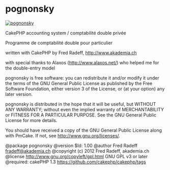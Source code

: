pognonsky
=========
[![pognonsky](http://radeff.red/pics/pognonsky.png)](pognonsky)

CakePHP accounting system / comptabilité double privée

Programme de comptabilité double pour particulier

written with CakePHP by Fred Radeff, http://www.akademia.ch

with special thanks to Alaxos (http://www.alaxos.net/) who helped me for the double-entry model

pognonsky is free software: you can redistribute it and/or modify
it under the terms of the GNU General Public License as published by
the Free Software Foundation, either version 3 of the License, or
(at your option) any later version.

pognonsky is distributed in the hope that it will be useful,
but WITHOUT ANY WARRANTY; without even the implied warranty of
MERCHANTABILITY or FITNESS FOR A PARTICULAR PURPOSE. See the
GNU General Public License for more details.

You should have received a copy of the GNU General Public License
along with PmCake. If not, see <http://www.gnu.org/licenses/>.
 
@package pognonsky
@version $Id: 1.00
@author Fred Radeff <fradeff@akademia.ch>
@copyright (c) 2012 Fred Radeff, akademia.ch
@license http://www.gnu.org/copyleft/gpl.html GNU GPL v3 or later
@required: cakePHP 1.3 https://github.com/cakephp/cakephp/tags

